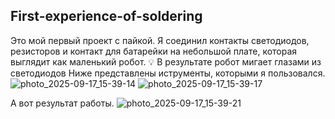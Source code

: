 ## First-experience-of-soldering
Это мой первый проект с пайкой. Я соединил контакты светодиодов, резисторов и контакт для батарейки на небольшой плате, которая выглядит как маленький робот.  💡 В результате робот мигает глазами из светодиодов
Ниже представлены иструменты, которыми я пользовался.
![photo_2025-09-17_15-39-14](https://github.com/user-attachments/assets/761cb70f-c5b4-487b-84c1-4e0cb14ed5a4)
![photo_2025-09-17_15-39-17](https://github.com/user-attachments/assets/3d579029-5561-4aac-87b4-41521c67de6e)

А вот результат работы.
![photo_2025-09-17_15-39-21](https://github.com/user-attachments/assets/37c7f8da-85ec-4250-a2ad-c5cb1425c81d)
